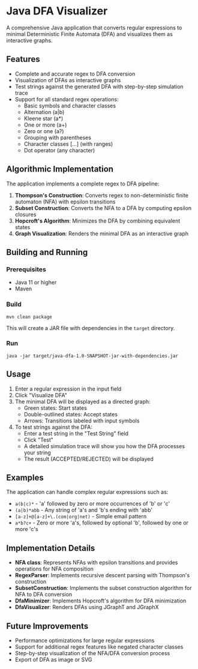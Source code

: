 # Java DFA Visualizer

A comprehensive Java application that converts regular expressions to minimal Deterministic Finite Automata (DFA) and visualizes them as interactive graphs.

## Features

- Complete and accurate regex to DFA conversion
- Visualization of DFAs as interactive graphs
- Test strings against the generated DFA with step-by-step simulation trace
- Support for all standard regex operations:
  - Basic symbols and character classes
  - Alternation (a|b)
  - Kleene star (a*)
  - One or more (a+)
  - Zero or one (a?)
  - Grouping with parentheses
  - Character classes [...] (with ranges)
  - Dot operator (any character)

## Algorithmic Implementation

The application implements a complete regex to DFA pipeline:

1. **Thompson's Construction**: Converts regex to non-deterministic finite automaton (NFA) with epsilon transitions
2. **Subset Construction**: Converts the NFA to a DFA by computing epsilon closures
3. **Hopcroft's Algorithm**: Minimizes the DFA by combining equivalent states
4. **Graph Visualization**: Renders the minimal DFA as an interactive graph

## Building and Running

### Prerequisites

- Java 11 or higher
- Maven

### Build

```
mvn clean package
```

This will create a JAR file with dependencies in the `target` directory.

### Run

```
java -jar target/java-dfa-1.0-SNAPSHOT-jar-with-dependencies.jar
```

## Usage

1. Enter a regular expression in the input field
2. Click "Visualize DFA"
3. The minimal DFA will be displayed as a directed graph:
   - Green states: Start states
   - Double-outlined states: Accept states
   - Arrows: Transitions labeled with input symbols
4. To test strings against the DFA:
   - Enter a test string in the "Test String" field
   - Click "Test"
   - A detailed simulation trace will show you how the DFA processes your string
   - The result (ACCEPTED/REJECTED) will be displayed

## Examples

The application can handle complex regular expressions such as:

- `a(b|c)*` - 'a' followed by zero or more occurrences of 'b' or 'c'
- `(a|b)*abb` - Any string of 'a's and 'b's ending with 'abb'
- `[a-z]+@[a-z]+\.(com|org|net)` - Simple email pattern
- `a*b?c+` - Zero or more 'a's, followed by optional 'b', followed by one or more 'c's

## Implementation Details

- **NFA class**: Represents NFAs with epsilon transitions and provides operations for NFA composition
- **RegexParser**: Implements recursive descent parsing with Thompson's construction
- **SubsetConstruction**: Implements the subset construction algorithm for NFA to DFA conversion
- **DfaMinimizer**: Implements Hopcroft's algorithm for DFA minimization
- **DfaVisualizer**: Renders DFAs using JGraphT and JGraphX

## Future Improvements

- Performance optimizations for large regular expressions
- Support for additional regex features like negated character classes
- Step-by-step visualization of the NFA/DFA conversion process
- Export of DFA as image or SVG 